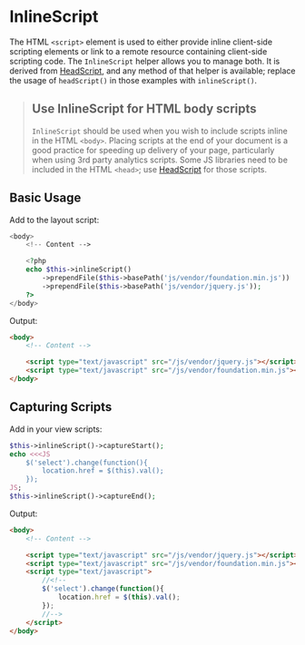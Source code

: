 # InlineScript

The HTML `<script>` element is used to either provide inline client-side
scripting elements or link to a remote resource containing client-side scripting
code. The `InlineScript` helper allows you to manage both. It is derived from
[HeadScript](head-script.md), and any method of that helper is available;
replace the usage of `headScript()` in those examples with `inlineScript()`.

<!-- markdownlint-disable-next-line header-increment -->
> ## Use InlineScript for HTML body scripts
>
> `InlineScript` should be used when you wish to include scripts inline in the
> HTML `<body>`.  Placing scripts at the end of your document is a good practice
> for speeding up delivery of your page, particularly when using 3rd party
> analytics scripts.  Some JS libraries need to be included in the HTML
> `<head>`; use [HeadScript](head-script.md) for those scripts.

## Basic Usage

Add to the layout script:

```php
<body>
    <!-- Content -->

    <?php
    echo $this->inlineScript()
        ->prependFile($this->basePath('js/vendor/foundation.min.js'))
        ->prependFile($this->basePath('js/vendor/jquery.js'));
    ?>
</body>
```

Output:

```html
<body>
    <!-- Content -->

    <script type="text/javascript" src="/js/vendor/jquery.js"></script>
    <script type="text/javascript" src="/js/vendor/foundation.min.js"></script>
</body>
```

## Capturing Scripts

Add in your view scripts:

```php
$this->inlineScript()->captureStart();
echo <<<JS
    $('select').change(function(){
        location.href = $(this).val();
    });
JS;
$this->inlineScript()->captureEnd();
```

Output:

```html
<body>
    <!-- Content -->

    <script type="text/javascript" src="/js/vendor/jquery.js"></script>
    <script type="text/javascript" src="/js/vendor/foundation.min.js"></script>
    <script type="text/javascript">
        //<!--
        $('select').change(function(){
            location.href = $(this).val();
        });
        //-->
    </script>
</body>
```
